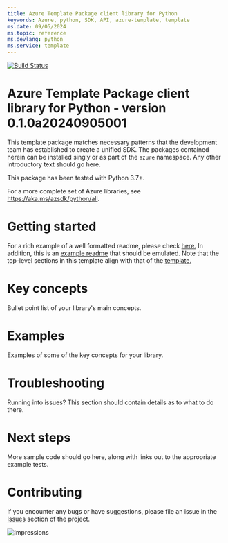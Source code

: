 ```yaml
---
title: Azure Template Package client library for Python
keywords: Azure, python, SDK, API, azure-template, template
ms.date: 09/05/2024
ms.topic: reference
ms.devlang: python
ms.service: template
---
```

[![Build Status](https://dev.azure.com/azure-sdk/public/_apis/build/status/472?branchName=main)](https://dev.azure.com/azure-sdk/public/_build/latest?definitionId=472)

# Azure Template Package client library for Python - version 0.1.0a20240905001 


This template package matches necessary patterns that the development team has established to create a unified SDK. The packages contained herein can be installed singly or as part of the `azure` namespace. Any other introductory text should go here.

This package has been tested with Python 3.7+.

For a more complete set of Azure libraries, see https://aka.ms/azsdk/python/all.

# Getting started

For a rich example of a well formatted readme, please check [here.](https://github.com/Azure/azure-sdk/blob/main/docs/policies/README-TEMPLATE.md) In addition, this is an [example readme](https://github.com/Azure/azure-sdk/blob/main/docs/policies/README-EXAMPLE.md) that should be emulated. Note that the top-level sections in this template align with that of the [template.](https://github.com/Azure/azure-sdk/blob/main/docs/policies/README-TEMPLATE.md)

# Key concepts

Bullet point list of your library's main concepts.

# Examples

Examples of some of the key concepts for your library.

# Troubleshooting

Running into issues? This section should contain details as to what to do there.

# Next steps

More sample code should go here, along with links out to the appropriate example tests.

# Contributing

If you encounter any bugs or have suggestions, please file an issue in the [Issues](<https://github.com/Azure/azure-sdk-for-python/issues>) section of the project.

![Impressions](https://azure-sdk-impressions.azurewebsites.net/api/impressions/azure-sdk-for-python%2Fsdk%2Ftemplate%2Fazure-template%2FREADME.png)

